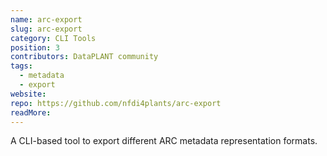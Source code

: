 ```yaml
---
name: arc-export
slug: arc-export
category: CLI Tools
position: 3
contributors: DataPLANT community
tags: 
  - metadata
  - export
website:
repo: https://github.com/nfdi4plants/arc-export
readMore:
---
```


A CLI-based tool to export different ARC metadata representation formats.